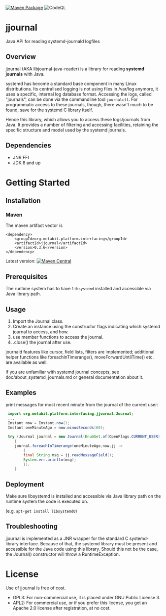 [![Maven Package](https://github.com/meta-bit/jjournal/actions/workflows/maven-build.yml/badge.svg)](https://github.com/meta-bit/jjournal/actions/workflows/maven-build.yml)
![CodeQL](https://github.com/meta-bit/jjournal/workflows/CodeQL/badge.svg?branch=main)

# jjournal
Java API for reading systemd-journald logfiles

## Overview

jjournal (AKA libjournal-java-reader) is a library for reading **systemd journals** with Java.

systemd has become a standard base component in many Linux distributions.
Its centralised logging is not using files in /var/log anymore, it uses a specific, internal log database format. 
Accessing the logs, called "journals", can be done via the commandline tool `journalctl`.
For programmatic access to these journals, though, there wasn't much to be found, save for the systemd C library itself.

Hence this library, which allows you to access these logs/journals from Java.
It provides a number of filtering and accessing facilities, retaining the specific structure and model used by the systemd journals.

## Dependencies
* JNR FFI
* JDK 8 and up
# Getting Started
## Installation

### Maven
The maven artifact vector is

```maven
<dependency>
	<groupId>org.metabit.platform.interfacing</groupId>
	<artifactId>jjournal</artifactId>
	<version>0.3.6</version>
</dependency>
```

Latest version:
[![Maven Central](https://maven-badges.herokuapp.com/maven-central/org.metabit.platform.interfacing/jjournal/badge.svg)](https://maven-badges.herokuapp.com/maven-central/org.metabit.platform.interfacing/jjournal)

## Prerequisites

The runtime system has to have `libsystemd` installed and accessible via Java library path.

## Usage

1. Import the Journal class. 
2. Create an instance using the constructor flags indicating which systemd journal to access, and how.
3. use member functions to access the journal.
4. .close() the journal after use.

journald features like cursor, field lists, filters are implemented; additional helper functions
like foreachInTimerange(), moveForwardUntilTime() etc. are available as well.

If you are unfamiliar with systemd journal concepts, see doc/about_systemd_journals.md or general documentation about it.

## Examples

print messages for most recent minute from the journal of the current user:

```java
 import org.metabit.platform.interfacing.jjournal.Journal;
 ...
 Instant now = Instant.now();
 Instant oneMinuteAgo = now.minusSeconds(60);
 
 try (Journal journal = new Journal(EnumSet.of(OpenFlags.CURRENT_USER)))
    {
    journal.foreachInTimerange(oneMinuteAgo,now,jj ->
        {
        final String msg = jj.readMessageField();
        System.err.println(msg);
        });
    }
```


## Deployment

Make sure libsystemd is installed and accessible via Java library path on the runtime system the code is executed on.

(e.g. `apt-get install libsystemd0`)

## Troubleshooting

jjournal is implemented as a JNR wrapper for the standard C systemd-library interface.
Because of that, the systemd library must be present and accessible for the Java code using this library.
Should this not be the case, the Journal() constructor will throw a RuntimeException.

# License

Use of jjournal is free of cost.

* GPL3: For non-commercial use, it is placed under GNU Public License 3.
* APL2: For commercial use, or if you prefer this license, you get an Apache 2.0 license after registration, at no cost.
